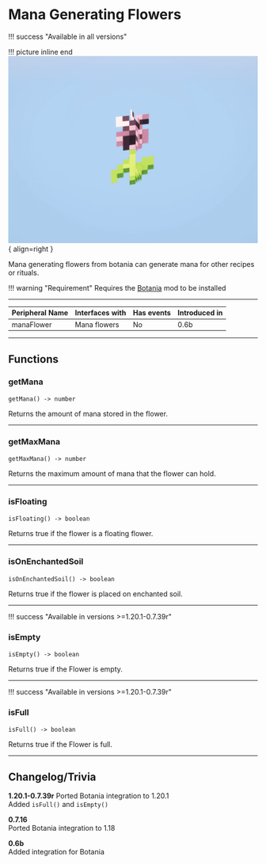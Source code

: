 # Mana Generating Flowers

!!! success "Available in all versions"

!!! picture inline end
    ![!Images of the Flower blocks](/../assets/images/previews/botania_flowers.gif){ align=right }

Mana generating flowers from botania can generate mana for other recipes or rituals.

!!! warning "Requirement"
    Requires the [Botania](https://www.curseforge.com/minecraft/mc-mods/botania) mod to be installed

<p class="picture-spacing" style="--ps:1.9rem;"></p>

---

<center>

| Peripheral Name | Interfaces with | Has events | Introduced in |
| --------------- | --------------- | ---------- | ------------- |
| manaFlower      | Mana flowers    | No         | 0.6b          |

</center>

---

## Functions

### getMana
```
getMana() -> number
```
Returns the amount of mana stored in the flower.

---

### getMaxMana
```
getMaxMana() -> number
```
Returns the maximum amount of mana that the flower can hold.

---

### isFloating
```
isFloating() -> boolean
```
Returns true if the flower is a floating flower.

---

### isOnEnchantedSoil
```
isOnEnchantedSoil() -> boolean
```
Returns true if the flower is placed on enchanted soil.

---

!!! success "Available in versions >=1.20.1-0.7.39r"

### isEmpty
```
isEmpty() -> boolean
```
Returns true if the Flower is empty.

---

!!! success "Available in versions >=1.20.1-0.7.39r"

### isFull
```
isFull() -> boolean
```
Returns true if the Flower is full.

---

## Changelog/Trivia

**1.20.1-0.7.39r**
Ported Botania integration to 1.20.1    
Added `isFull()` and `isEmpty()`

**0.7.16**  
Ported Botania integration to 1.18

**0.6b**  
Added integration for Botania
